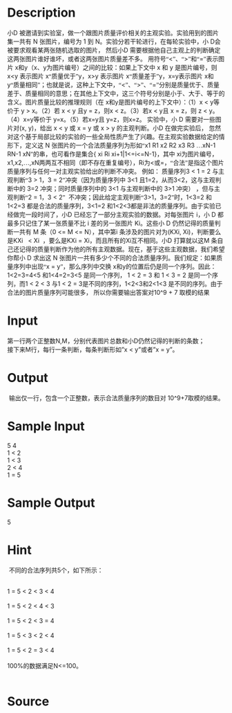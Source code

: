 
# Description

<div class="content"><div><span style="font-family: 宋体;">小</span><span lang="EN-US">D </span><span style="font-family: 宋体;">被邀请到实验室，做一个跟图片质量评价相关的主观实验。实验用到的图片集一共有</span><span lang="EN-US"> N </span><span style="font-family: 宋体;">张图片，编号为</span><span lang="EN-US"> 1 </span><span style="font-family: 宋体;">到</span><span lang="EN-US"> N</span><span style="font-family: 宋体;">。实验分若干轮进行，在每轮实验中，小</span><span lang="EN-US"> D</span><span style="font-family: 宋体;">会被要求观看某两张随机选取的图片，</span> <span style="font-family: 宋体;">然后小</span><span lang="EN-US">D </span><span style="font-family: 宋体;">需要根据他自己主观上的判断确定这两张图片谁好谁坏，或者这两张图片质量差不多。</span> <span style="font-family: 宋体;">用符号“</span><span lang="EN-US">&lt;</span><span style="font-family: 宋体;">”、“</span><span lang="EN-US">&gt;</span><span style="font-family: 宋体;">”和“</span><span lang="EN-US">=</span><span style="font-family: 宋体;">”表示图片</span><span lang="EN-US"> x</span><span style="font-family: 宋体;">和</span><span lang="EN-US">y</span><span style="font-family: 宋体;">（</span><span lang="EN-US">x</span><span style="font-family: 宋体;">、</span><span lang="EN-US">y</span><span style="font-family: 宋体;">为图片编号）之间的比较：如果上下文中</span><span lang="EN-US"> x </span><span style="font-family: 宋体;">和</span><span lang="EN-US"> y </span><span style="font-family: 宋体;">是图片编号，则</span><span lang="EN-US"> x&lt;y </span><span style="font-family: 宋体;">表示图片</span><span lang="EN-US"> x</span><span style="font-family: 宋体;">“质量优于”</span><span lang="EN-US">y</span><span style="font-family: 宋体;">，</span><span lang="EN-US">x&gt;y </span><span style="font-family: 宋体;">表示图片</span><span lang="EN-US"> x</span><span style="font-family: 宋体;">“质量差于”</span><span lang="EN-US">y</span><span style="font-family: 宋体;">，</span><span lang="EN-US">x=y</span><span style="font-family: 宋体;">表示图片</span><span lang="EN-US"> x</span><span style="font-family: 宋体;">和</span><span lang="EN-US"> y</span><span style="font-family: 宋体;">“质量相同”；也就是说，这种上下文中，“</span><span lang="EN-US">&lt;</span><span style="font-family: 宋体;">”、“</span><span lang="EN-US">&gt;</span><span style="font-family: 宋体;">”、“</span><span lang="EN-US">=</span><span style="font-family: 宋体;">”分别是质量优于、质量差于、质量相同的意思；在其他上下文中，这三个符号分别是小于、大于、等于的含义。图片质量比较的推理规则（在</span><span lang="EN-US"> x</span><span style="font-family: 宋体;">和</span><span lang="EN-US">y</span><span style="font-family: 宋体;">是图片编号的上下文中）：（</span><span lang="EN-US">1</span><span style="font-family: 宋体;">）</span><span lang="EN-US">x &lt; y</span><span style="font-family: 宋体;">等价于</span><span lang="EN-US"> y &gt; x</span><span style="font-family: 宋体;">。（</span><span lang="EN-US">2</span><span style="font-family: 宋体;">）若</span><span lang="EN-US"> x &lt; y </span><span style="font-family: 宋体;">且</span><span lang="EN-US">y = z</span><span style="font-family: 宋体;">，则</span><span lang="EN-US">x &lt; z</span><span style="font-family: 宋体;">。（</span><span lang="EN-US">3</span><span style="font-family: 宋体;">）若</span><span lang="EN-US">x &lt; y</span><span style="font-family: 宋体;">且</span><span lang="EN-US"> x = z</span><span style="font-family: 宋体;">，则</span><span lang="EN-US"> z &lt; y</span><span style="font-family: 宋体;">。（</span><span lang="EN-US">4</span><span style="font-family: 宋体;">）</span><span lang="EN-US">x=y</span><span style="font-family: 宋体;">等价于</span><span lang="EN-US"> y=x</span><span style="font-family: 宋体;">。（</span><span lang="EN-US">5</span><span style="font-family: 宋体;">）若</span><span lang="EN-US">x=y</span><span style="font-family: 宋体;">且</span><span lang="EN-US"> y=z</span><span style="font-family: 宋体;">，则</span><span lang="EN-US">x=z</span><span style="font-family: 宋体;">。</span> <span style="font-family: 宋体;">实验中，小</span><span lang="EN-US"> D </span><span style="font-family: 宋体;">需要对一些图片对</span><span lang="EN-US">(x, y)</span><span style="font-family: 宋体;">，给出</span><span lang="EN-US"> x &lt; y </span><span style="font-family: 宋体;">或</span><span lang="EN-US"> x = y </span><span style="font-family: 宋体;">或</span><span lang="EN-US"> x &gt; y </span><span style="font-family: 宋体;">的主观判断。小</span><span lang="EN-US">D </span><span style="font-family: 宋体;">在做完实验后，</span> <span style="font-family: 宋体;">忽然对这个基于局部比较的实验的一些全局性质产生了兴趣。在主观实验数据给定的情形下，定义这</span><span lang="EN-US"> N </span><span style="font-family: 宋体;">张图片的一个合法质量序列为形如“</span><span lang="EN-US">x1 R1 x2 R2 x3 R3 </span><span style="font-family: 宋体;">…</span><span lang="EN-US">xN-1 RN-1 xN</span><span style="font-family: 宋体;">”的串，也可看作是集合</span><span lang="EN-US">{ xi Ri xi+1|1&lt;=i&lt;=N-1}</span><span style="font-family: 宋体;">，其中</span><span lang="EN-US"> xi</span><span style="font-family: 宋体;">为图片编号，</span><span lang="EN-US">x1,x2,</span><span style="font-family: 宋体;">…</span><span lang="EN-US">,xN</span><span style="font-family: 宋体;">两两互不相同（即不存在重复编号），</span><span lang="EN-US">Ri</span><span style="font-family: 宋体;">为</span><span lang="EN-US">&lt;</span><span style="font-family: 宋体;">或</span><span lang="EN-US">=</span><span style="font-family: 宋体;">，“合法”是指这个图片质量序列与任何一对主观实验给出的判断不冲突。</span> <span style="font-family: 宋体;">例如：</span> <span style="font-family: 宋体;">质量序列</span><span lang="EN-US">3 &lt; 1 = 2 </span><span style="font-family: 宋体;">与主观判断“</span><span lang="EN-US">3 &gt; 1</span><span style="font-family: 宋体;">，</span><span lang="EN-US">3 = <st1:chmetcnv unitname="”" sourcevalue="2" hasspace="False" negative="False" numbertype="1" tcsc="0" w:st="on">2<span lang="EN-US" style="font-family:宋体;mso-ascii-font-family:&#34;Times New Roman&#34;;mso-hansi-font-family:
&#34;Times New Roman&#34;"><span lang="EN-US">”</span></span></st1:chmetcnv><span lang="EN-US" style="font-family:宋体;mso-ascii-font-family:&#34;Times New Roman&#34;;
mso-hansi-font-family:&#34;Times New Roman&#34;">冲突（因为质量序列中</span> 3&lt;1 </span><span style="font-family: 宋体;">且</span><span lang="EN-US">1=2</span><span style="font-family: 宋体;">，从而</span><span lang="EN-US">3&lt;2</span><span style="font-family: 宋体;">，这与主观判断中的</span><span lang="EN-US"> 3=2 </span><span style="font-family: 宋体;">冲突；同时质量序列中的</span><span lang="EN-US"> 3&lt;1 </span><span style="font-family: 宋体;">与主观判断中的</span><span lang="EN-US"> 3&gt;1 </span><span style="font-family: 宋体;">冲突）</span> <span style="font-family: 宋体;">，但与主观判断“</span><span lang="EN-US">2 = 1</span><span style="font-family: 宋体;">，</span><span lang="EN-US">3 &lt; <st1:chmetcnv unitname="”" sourcevalue="2" hasspace="False" negative="False" numbertype="1" tcsc="0" w:st="on">2<span lang="EN-US" style="font-family:宋体;mso-ascii-font-family:
&#34;Times New Roman&#34;;mso-hansi-font-family:&#34;Times New Roman&#34;"><span lang="EN-US">”</span></span></st1:chmetcnv>  </span><span style="font-family: 宋体;">不冲突；因此给定主观判断“</span><span lang="EN-US">3&gt;1</span><span style="font-family: 宋体;">，</span><span lang="EN-US">3=<st1:chmetcnv unitname="”" sourcevalue="2" hasspace="False" negative="False" numbertype="1" tcsc="0" w:st="on">2<span lang="EN-US" style="font-family:宋体;mso-ascii-font-family:
&#34;Times New Roman&#34;;mso-hansi-font-family:&#34;Times New Roman&#34;"><span lang="EN-US">”</span></span></st1:chmetcnv><span lang="EN-US" style="font-family:宋体;mso-ascii-font-family:&#34;Times New Roman&#34;;
mso-hansi-font-family:&#34;Times New Roman&#34;">时，</span>1&lt;3=2 </span><span style="font-family: 宋体;">和</span><span lang="EN-US">1&lt;2=3 </span><span style="font-family: 宋体;">都是合法的质量序列，</span><span lang="EN-US">3&lt;1=2 </span><span style="font-family: 宋体;">和</span><span lang="EN-US">1&lt;2&lt;3</span><span style="font-family: 宋体;">都是非法的质量序列。由于实验已经做完一段时间了，小</span><span lang="EN-US">D </span><span style="font-family: 宋体;">已经忘了一部分主观实验的数据。对每张图片</span><span lang="EN-US"> i</span><span style="font-family: 宋体;">，小</span><span lang="EN-US"> D </span><span style="font-family: 宋体;">都最多只记住了某一张质量不比</span><span lang="EN-US"> i </span><span style="font-family: 宋体;">差的另一张图片</span><span lang="EN-US"> Ki</span><span style="font-family: 宋体;">。这些小</span><span lang="EN-US"> D </span><span style="font-family: 宋体;">仍然记得的质量判断一共有</span><span lang="EN-US"> M </span><span style="font-family: 宋体;">条（</span><span lang="EN-US">0 &lt;= M &lt;= N</span><span style="font-family: 宋体;">），其中第</span><span lang="EN-US">i </span><span style="font-family: 宋体;">条涉及的图片对为</span><span lang="EN-US">(KXi, Xi)</span><span style="font-family: 宋体;">，判断要么是</span><span lang="EN-US">KXi   &lt; Xi  </span><span style="font-family: 宋体;">，要么是</span><span lang="EN-US">KXi = Xi</span><span style="font-family: 宋体;">，而且所有的</span><span lang="EN-US">Xi</span><span style="font-family: 宋体;">互不相同。小</span><span lang="EN-US">D </span><span style="font-family: 宋体;">打算就以这</span><span lang="EN-US">M </span><span style="font-family: 宋体;">条自己还记得的质量判断作为他的所有主观数据。现在，基于这些主观数据，我们希望你帮小</span><span lang="EN-US"> D </span><span style="font-family: 宋体;">求出这</span><span lang="EN-US"> N </span><span style="font-family: 宋体;">张图片一共有多少个不同的合法质量序列。我们规定：</span><span style="font-family:宋体;mso-ascii-font-family:&#34;Times New Roman&#34;;
mso-hansi-font-family:&#34;Times New Roman&#34;">如果质量序列中出现“</span><span lang="EN-US">x = y</span><span style="font-family:宋体;mso-ascii-font-family:&#34;Times New Roman&#34;;
mso-hansi-font-family:&#34;Times New Roman&#34;">”，那么序列中交换</span><span lang="EN-US"> x</span><span style="font-family:宋体;mso-ascii-font-family:&#34;Times New Roman&#34;;mso-hansi-font-family:
&#34;Times New Roman&#34;">和</span><span lang="EN-US">y</span><span style="font-family:
宋体;mso-ascii-font-family:&#34;Times New Roman&#34;;mso-hansi-font-family:&#34;Times New Roman&#34;">的位置后仍是同一个序列。</span><span lang="EN-US"><o:p></o:p></span><span style="font-family:宋体;mso-ascii-font-family:&#34;Times New Roman&#34;;
mso-hansi-font-family:&#34;Times New Roman&#34;">因此：</span><span lang="EN-US"> 1&lt;2=3=4&lt;5 </span><span style="font-family:宋体;mso-ascii-font-family:&#34;Times New Roman&#34;;
mso-hansi-font-family:&#34;Times New Roman&#34;">和</span><span lang="EN-US">1&lt;4=2=3&lt;5 </span><span style="font-family:宋体;mso-ascii-font-family:&#34;Times New Roman&#34;;
mso-hansi-font-family:&#34;Times New Roman&#34;">是同一个序列，</span><span lang="EN-US"> 1 &lt; 2 = 3 </span><span style="font-family:宋体;mso-ascii-font-family:&#34;Times New Roman&#34;;
mso-hansi-font-family:&#34;Times New Roman&#34;">和</span><span lang="EN-US"> 1 &lt; 3 = 2 </span><span style="font-family:宋体;mso-ascii-font-family:&#34;Times New Roman&#34;;
mso-hansi-font-family:&#34;Times New Roman&#34;">是同一个序列，而</span><span lang="EN-US">1 &lt; 2 &lt; 3 </span><span style="font-family:宋体;mso-ascii-font-family:&#34;Times New Roman&#34;;
mso-hansi-font-family:&#34;Times New Roman&#34;">与</span><span lang="EN-US">1 &lt; 2 = 3</span><span style="font-family:宋体;mso-ascii-font-family:&#34;Times New Roman&#34;;mso-hansi-font-family:
&#34;Times New Roman&#34;">是不同的序列，</span><span lang="EN-US">1&lt;2&lt;3</span><span style="font-family:宋体;mso-ascii-font-family:&#34;Times New Roman&#34;;mso-hansi-font-family:
&#34;Times New Roman&#34;">和</span><span lang="EN-US">2&lt;1&lt;3 </span><span style="font-family:宋体;mso-ascii-font-family:&#34;Times New Roman&#34;;mso-hansi-font-family:
&#34;Times New Roman&#34;">是不同的序列。</span><span style="font-family: 宋体;">由于合法的图片质量序列可能很多，</span> <span style="font-family: 宋体;">所以你需要输出答案对</span><span lang="EN-US">10^9 + 7 </span><span style="font-family: 宋体;">取模的结果</span></div>
<div></div>
<div></div></div>

# Input

<div class="content"><div>第一行两个正整数N,M，分别代表图片总数和小D仍然记得的判断的条数；</div>
<div>接下来M行，每行一条判断，每条判断形如”x &lt; y”或者”x = y”。 </div></div>

# Output

<div class="content"><p> 输出仅一行，包含一个正整数，表示合法质量序列的数目对 10^9+7取模的结果。</p></div>

# Sample Input

<div class="content"><span class="sampledata">5 4 <br/>
1 &lt; 2 <br/>
1 &lt; 3 <br/>
2 &lt; 4 <br/>
1 = 5 </span></div>

# Sample Output

<div class="content"><span class="sampledata">5<br/>
</span></div>

# Hint

<div class="content"><p></p><p> 不同的合法序列共5个，如下所示： </p><br/>
<div>1 = 5 &lt; 2 &lt; 3 &lt; 4 </div><br/>
<div>1 = 5 &lt; 2 &lt; 4 &lt; 3 </div><br/>
<div>1 = 5 &lt; 2 &lt; 3 = 4 </div><br/>
<div>1 = 5 &lt; 3 &lt; 2 &lt; 4 </div><br/>
<div>1 = 5 &lt; 2 = 3 &lt; 4 </div><br/>
<div>100%的数据满足N&lt;=100。  </div><br/>
<div></div><p></p></div>

# Source

<div class="content"><p><a href="problemset.php?search="></a></p></div>

